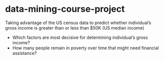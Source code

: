 # data-mining-course-project
Taking advantage of the US census data to predict whether individual’s gross
income is greater than or less than $50K (US median income)
- Which factors are most decisive for determining individual’s gross income?
- How many people remain in poverty over time that might need financial
assistance?
